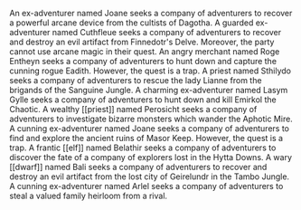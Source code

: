 An ex-adventurer named Joane seeks a company of adventurers to recover a powerful arcane device from the cultists of Dagotha.
A guarded ex-adventurer named Cuthfleue seeks a company of adventurers to recover and destroy an evil artifact from Finnedotr's Delve. Moreover, the party cannot use arcane magic in their quest.
An angry merchant named Roge Entheyn seeks a company of adventurers to hunt down and capture the cunning rogue Eadith. However, the quest is a trap.
A priest named Sthilydo seeks a company of adventurers to rescue the lady Lianne from the brigands of the Sanguine Jungle.
A charming ex-adventurer named Lasym Gylle seeks a company of adventurers to hunt down and kill Emirkol the Chaotic.
A wealthy [[priest]] named Perosicht seeks a company of adventurers to investigate bizarre monsters which wander the Aphotic Mire.
A cunning ex-adventurer named Joane seeks a company of adventurers to find and explore the ancient ruins of Masor Keep. However, the quest is a trap.
A frantic [[elf]] named Belathir seeks a company of adventurers to discover the fate of a company of explorers lost in the Hytta Downs.
A wary [[dwarf]] named Bali seeks a company of adventurers to recover and destroy an evil artifact from the lost city of Geirelundr in the Tambo Jungle.
A cunning ex-adventurer named Arlel seeks a company of adventurers to steal a valued family heirloom from a rival.